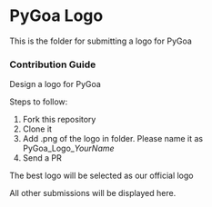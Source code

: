 # PyGoa Logo
This is the folder for submitting a logo for PyGoa

### Contribution Guide
Design a logo for PyGoa

Steps to follow:
1. Fork this repository
2. Clone it
3. Add .png of the logo in folder. Please name it as PyGoa_Logo_*YourName*
4. Send a PR

The best logo will be selected as our official logo

All other submissions will be displayed here.
